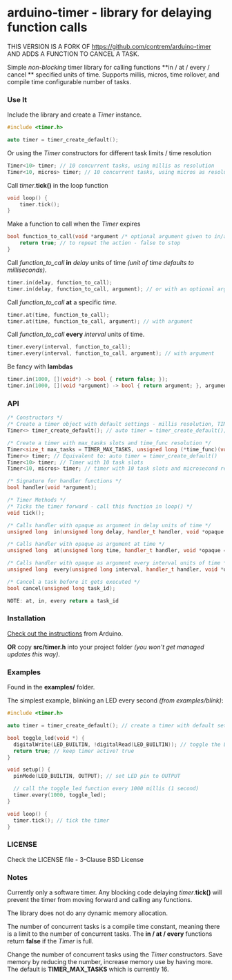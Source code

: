 # arduino-timer - library for delaying function calls

THIS VERSION IS A FORK OF https://github.com/contrem/arduino-timer AND ADDS A FUNCTION TO CANCEL A TASK.

Simple *non-blocking* timer library for calling functions **in / at / every / cancel ** specified units of time. Supports millis, micros, time rollover, and compile time configurable number of tasks.

### Use It

Include the library and create a *Timer* instance.
```cpp
#include <timer.h>

auto timer = timer_create_default();
```

Or using the *Timer* constructors for different task limits / time resolution
```cpp
Timer<10> timer; // 10 concurrent tasks, using millis as resolution
Timer<10, micros> timer; // 10 concurrent tasks, using micros as resolution
```

Call *timer*.**tick()** in the loop function
```cpp
void loop() {
    timer.tick();
}
```

Make a function to call when the *Timer* expires
```cpp
bool function_to_call(void *argument /* optional argument given to in/at/every */) {
    return true; // to repeat the action - false to stop
}
```

Call *function\_to\_call* **in** *delay* units of time *(unit of time defaults to milliseconds)*.
```cpp
timer.in(delay, function_to_call);
timer.in(delay, function_to_call, argument); // or with an optional argument for function_to_call
```

Call *function\_to\_call* **at** a specific *time*.
```cpp
timer.at(time, function_to_call);
timer.at(time, function_to_call, argument); // with argument
```

Call *function\_to\_call* **every** *interval* units of time.
```cpp
timer.every(interval, function_to_call);
timer.every(interval, function_to_call, argument); // with argument
```

Be fancy with **lambdas**
```cpp
timer.in(1000, [](void*) -> bool { return false; });
timer.in(1000, [](void *argument) -> bool { return argument; }, argument);
```

### API

```cpp
/* Constructors */
/* Create a timer object with default settings - millis resolution, TIMER_MAX_TASKS (=16) task slots */
Timer<> timer_create_default(); // auto timer = timer_create_default();

/* Create a timer with max_tasks slots and time_func resolution */
Timer<size_t max_tasks = TIMER_MAX_TASKS, unsigned long (*time_func)(void) = millis> timer;
Timer<> timer; // Equivalent to: auto timer = timer_create_default()
Timer<10> timer; // Timer with 10 task slots
Timer<10, micros> timer; // timer with 10 task slots and microsecond resolution

/* Signature for handler functions */
bool handler(void *argument);

/* Timer Methods */
/* Ticks the timer forward - call this function in loop() */
void tick();

/* Calls handler with opaque as argument in delay units of time */
unsigned long  in(unsigned long delay, handler_t handler, void *opaque = NULL);

/* Calls handler with opaque as argument at time */
unsigned long  at(unsigned long time, handler_t handler, void *opaque = NULL);

/* Calls handler with opaque as argument every interval units of time */
unsigned long  every(unsigned long interval, handler_t handler, void *opaque = NULL);

/* Cancel a task before it gets executed */
bool cancel(unsigned long task_id);

NOTE: at, in, every return a task_id
```

### Installation

[Check out the instructions](https://www.arduino.cc/en/Guide/Libraries) from Arduino.

**OR** copy **src/timer.h** into your project folder *(you won't get managed updates this way)*.

### Examples

Found in the **examples/** folder.

The simplest example, blinking an LED every second *(from examples/blink)*:

```cpp
#include <timer.h>

auto timer = timer_create_default(); // create a timer with default settings

bool toggle_led(void *) {
  digitalWrite(LED_BUILTIN, !digitalRead(LED_BUILTIN)); // toggle the LED
  return true; // keep timer active? true
}

void setup() {
  pinMode(LED_BUILTIN, OUTPUT); // set LED pin to OUTPUT

  // call the toggle_led function every 1000 millis (1 second)
  timer.every(1000, toggle_led);
}

void loop() {
  timer.tick(); // tick the timer
}
```

### LICENSE

Check the LICENSE file - 3-Clause BSD License

### Notes

Currently only a software timer. Any blocking code delaying *timer*.**tick()** will prevent the timer from moving forward and calling any functions.

The library does not do any dynamic memory allocation.

The number of concurrent tasks is a compile time constant, meaning there is a limit to the number of concurrent tasks. The **in / at / every** functions return **false** if the *Timer* is full.

Change the number of concurrent tasks using the *Timer* constructors. Save memory by reducing the number, increase memory use by having more. The default is **TIMER_MAX_TASKS** which is currently 16.
